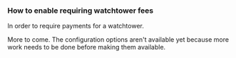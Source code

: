 ### How to enable requiring watchtower fees

In order to require payments for a watchtower. 

More to come. The configuration options aren't available yet because more work needs to be done before making them available.
